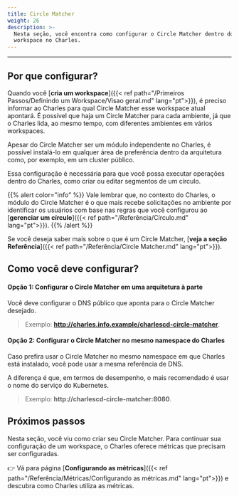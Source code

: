 ```yaml
---
title: Circle Matcher
weight: 26
description: >-
  Nesta seção, você encontra como configurar o Circle Matcher dentro do
  workspace no Charles.
---
```


---

## **Por que configurar?**

Quando você  [**cria um workspace**]({{< ref path="/Primeiros Passos/Definindo um Workspace/Visao geral.md" lang="pt">}}), é preciso informar ao Charles para qual Circle Matcher esse workspace atual apontará. É possível que haja um Circle Matcher para cada ambiente, já que o Charles lida, ao mesmo tempo, com diferentes ambientes em vários workspaces. 

Apesar do Circle Matcher ser um módulo independente no Charles, é possível instalá-lo em qualquer área de preferência dentro da arquitetura como, por exemplo, em um cluster público. 

Essa configuração é necessária para que você possa executar operações dentro do Charles, como criar ou editar segmentos de um círculo. 

{{% alert color="info" %}}
Vale lembrar que, no contexto do Charles, o módulo do Circle Matcher é o que mais recebe solicitações no ambiente por identificar os usuários com base nas regras que você configurou ao [**gerenciar um círculo**]({{< ref path="/Referência/Círculo.md" lang="pt">}}). 
{{% /alert %}}

Se você deseja saber mais sobre o que é um Circle Matcher, [**veja a seção Referência**]({{< ref path="/Referência/Circle Matcher.md" lang="pt">}}). 

## **Como você deve configurar?**

#### **Opção 1: Configurar o Circle Matcher em uma arquitetura à parte**

Você deve configurar o DNS público que aponta para o Circle Matcher desejado.

> Exemplo: **http://charles.info.example/charlescd-circle-matcher**.



#### **Opção 2: Configurar o Circle Matcher no mesmo namespace do Charles** 

Caso prefira usar o Circle Matcher no mesmo namespace em que Charles está instalado, você pode usar a mesma referência de DNS. 

A diferença é que, em termos de desempenho, o mais recomendado é usar o nome do serviço do Kubernetes. 

> Exemplo: **http://charlescd-circle-matcher:8080**.

## Próximos passos 

Nesta seção, você viu como criar seu Circle Matcher. Para continuar sua configuração de um workspace, o Charles oferece métricas que precisam ser configuradas.

👉 Vá para página [**Configurando as métricas**]({{< ref path="/Referência/Métricas/Configurando as métricas.md" lang="pt">}}) e descubra como Charles utiliza as métricas.
